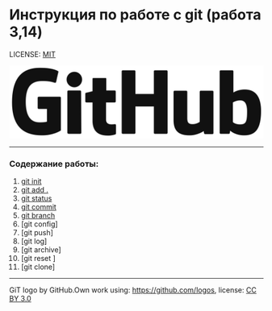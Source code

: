 # Инструкция по работе с git (работа 3,14)

LICENSE: [MIT](./license.md)

![git-logo](./assets/GitHub_logo_2013.png)

---
### Содержание работы:
1. [git init](init.md)
2. [git add .](add.md)
3. [git status](status.md)
4. [git commit](commit.md)
5. [git branch](branch.md)
6. [git config]
7. [git push]
8. [git log]
9. [git archive]
10. [git reset ]
11. [git clone]
---
GiT logo by GitHub.Own work using: https://github.com/logos, 
license: [CC BY 3.0](https://creativecommons.org/licenses/by/3.0/deed.ru)